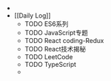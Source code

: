 -
- [[Daily Log]]
	- TODO ES6系列
	- TODO JavaScript专题
	- TODO React coding-Redux
	- TODO React技术揭秘
	- TODO LeetCode
	- TODO TypeScript
	-